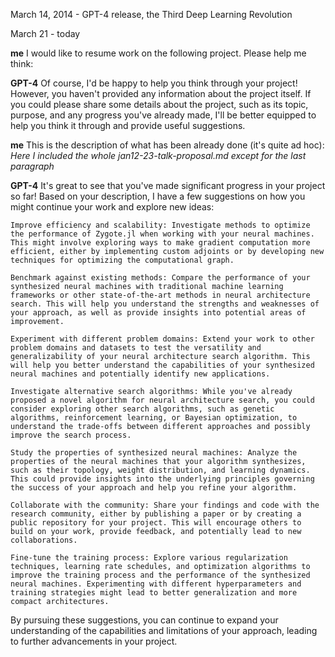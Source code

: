 March 14, 2014 - GPT-4 release, the Third Deep Learning Revolution

March 21 - today

**me**
I would like to resume work on the following project. Please help me think:

**GPT-4**
Of course, I'd be happy to help you think through your project! However, you haven't provided any information about the project itself. If you could please share some details about the project, such as its topic, purpose, and any progress you've already made, I'll be better equipped to help you think it through and provide useful suggestions.

**me**
This is the description of what has been already done (it's quite ad hoc): _Here I included the whole jan12-23-talk-proposal.md except for the last paragraph_

**GPT-4**
It's great to see that you've made significant progress in your project so far! Based on your description, I have a few suggestions on how you might continue your work and explore new ideas:

    Improve efficiency and scalability: Investigate methods to optimize the performance of Zygote.jl when working with your neural machines. This might involve exploring ways to make gradient computation more efficient, either by implementing custom adjoints or by developing new techniques for optimizing the computational graph.

    Benchmark against existing methods: Compare the performance of your synthesized neural machines with traditional machine learning frameworks or other state-of-the-art methods in neural architecture search. This will help you understand the strengths and weaknesses of your approach, as well as provide insights into potential areas of improvement.

    Experiment with different problem domains: Extend your work to other problem domains and datasets to test the versatility and generalizability of your neural architecture search algorithm. This will help you better understand the capabilities of your synthesized neural machines and potentially identify new applications.

    Investigate alternative search algorithms: While you've already proposed a novel algorithm for neural architecture search, you could consider exploring other search algorithms, such as genetic algorithms, reinforcement learning, or Bayesian optimization, to understand the trade-offs between different approaches and possibly improve the search process.

    Study the properties of synthesized neural machines: Analyze the properties of the neural machines that your algorithm synthesizes, such as their topology, weight distribution, and learning dynamics. This could provide insights into the underlying principles governing the success of your approach and help you refine your algorithm.

    Collaborate with the community: Share your findings and code with the research community, either by publishing a paper or by creating a public repository for your project. This will encourage others to build on your work, provide feedback, and potentially lead to new collaborations.

    Fine-tune the training process: Explore various regularization techniques, learning rate schedules, and optimization algorithms to improve the training process and the performance of the synthesized neural machines. Experimenting with different hyperparameters and training strategies might lead to better generalization and more compact architectures.

By pursuing these suggestions, you can continue to expand your understanding of the capabilities and limitations of your approach, leading to further advancements in your project.
